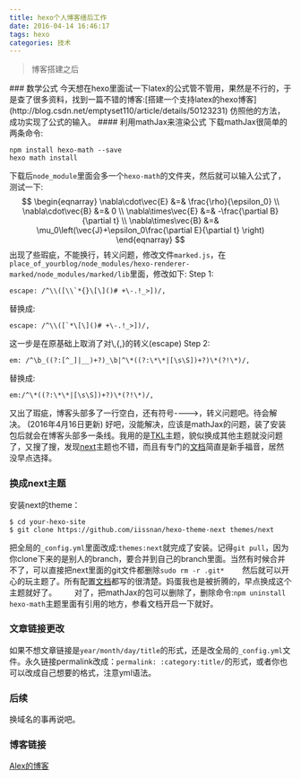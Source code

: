 ```yaml
---
title: hexo个人博客缮后工作
date: 2016-04-14 16:46:17
tags: hexo
categories: 技术
---
```

<blockquote class="blockquote-center">博客搭建之后</blockquote>
<!-- more -->
### 数学公式
今天想在hexo里面试一下latex的公式管不管用，果然是不行的，于是查了很多资料，找到一篇不错的博客:[搭建一个支持latex的hexo博客](http://blog.csdn.net/emptyset110/article/details/50123231)
仿照他的方法，成功实现了公式的输入。
#### 利用mathJax来渲染公式
下载mathJax很简单的两条命令:

    npm install hexo-math --save
    hexo math install
下载后`node_module`里面会多一个`hexo-math`的文件夹，然后就可以输入公式了，测试一下:
$$
\begin{eqnarray}
\nabla\cdot\vec{E} &=& \frac{\rho}{\epsilon_0} \\
\nabla\cdot\vec{B} &=& 0 \\
\nabla\times\vec{E} &=& -\frac{\partial B}{\partial t} \\
\nabla\times\vec{B} &=& \mu_0\left(\vec{J}+\epsilon_0\frac{\partial E}{\partial t} \right)
\end{eqnarray}
$$
出现了些瑕疵，不能换行，转义问题，修改文件`marked.js`，在`place_of_yourblog/node_modules/hexo-renderer-marked/node_modules/marked/lib`里面，修改如下:
Step 1:

    escape: /^\\([\\`*{}\[\]()# +\-.!_>])/,
替换成:

    escape: /^\\([`*\[\]()# +\-.!_>])/,
这一步是在原基础上取消了对\\,\{,\}的转义(escape)
Step 2:

    em: /^\b_((?:[^_]|__)+?)_\b|^\*((?:\*\*|[\s\S])+?)\*(?!\*)/,
替换成:

    em:/^\*((?:\*\*|[\s\S])+?)\*(?!\*)/,
又出了瑕疵，博客头部多了一行空白，还有符号---->，转义问题吧。待会解决。
(2016年4月16日更新)
好吧，没能解决，应该是mathJax的问题，装了安装包后就会在博客头部多一条线。我用的是[TKL](https://github.com/SuperKieran/TKL)主题，貌似换成其他主题就没问题了，又搜了搜，发现[next](https://github.com/iissnan/hexo-theme-next)主题也不错，而且有专门的[文档](http://theme-next.iissnan.com/)简直是新手福音，居然没早点选择。
### 换成next主题
安装next的theme：

    $ cd your-hexo-site
    $ git clone https://github.com/iissnan/hexo-theme-next themes/next
把全局的`_config.yml`里面改成:`themes:next`就完成了安装。记得`git pull`，因为你clone下来的是别人的branch，要合并到自己的branch里面。当然有时候合并不了，可以直接把next里面的git文件都删除`sudo rm -r .git*`
　　然后就可以开心的玩主题了。所有配置[文档](http://theme-next.iissnan.com/)都写的很清楚。妈蛋我也是被折腾的，早点换成这个主题就好了。
　　对了，把mathJax的包可以删除了，删除命令:`npm uninstall hexo-math`主题里面有引用的地方，参看文档开启一下就好。
### 文章链接更改
如果不想文章链接是`year/month/day/title`的形式，还是改全局的`_config.yml`文件。永久链接permalink改成：`permalink: :category:title/`的形式，或者你也可以改成自己想要的格式，注意yml语法。
### 后续
换域名的事再说吧。
### 博客链接
[Alex的博客](sqxiang.github.io)

